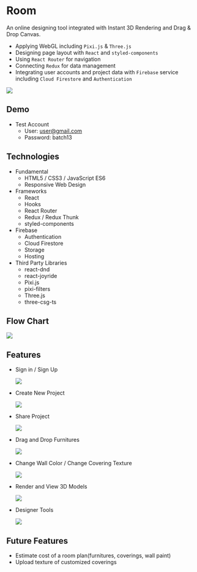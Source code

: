 # Room

An online designing tool integrated with Instant 3D Rendering and Drag & Drop Canvas.

- Applying WebGL including `Pixi.js` & `Three.js`
- Designing page layout with `React` and `styled-components`
- Using `React Router` for navigation
- Connecting `Redux` for data management
- Integrating user accounts and project data with `Firebase` service including `Cloud Firestore` and `Authentication`

![ ](https://firebasestorage.googleapis.com/v0/b/room-801fb.appspot.com/o/demo%2Fdemo_main.png?alt=media&token=d89412e1-6619-4775-99c4-414b3cad191a)

## Demo

- Test Account
  - User: user@gmail.com
  - Password: batch13

## Technologies

- Fundamental
  - HTML5 / CSS3 / JavaScript ES6
  - Responsive Web Design
- Frameworks
  - React
  - Hooks
  - React Router
  - Redux / Redux Thunk
  - styled-components
- Firebase
  - Authentication
  - Cloud Firestore
  - Storage
  - Hosting
- Third Party Libraries
  - react-dnd
  - react-joyride
  - Pixi.js
  - pixi-filters
  - Three.js
  - three-csg-ts

## Flow Chart

![ ](https://firebasestorage.googleapis.com/v0/b/room-801fb.appspot.com/o/demo%2Fflow_chart.jpeg?alt=media&token=f0740417-de48-40d2-9da8-63b5e49f2dd3)

## Features

- Sign in / Sign Up

  ![ ](https://firebasestorage.googleapis.com/v0/b/room-801fb.appspot.com/o/demo%2Fdemo_signin.gif?alt=media&token=d418075e-6d67-466e-9134-4e2f877c3691)

- Create New Project

  ![ ](https://firebasestorage.googleapis.com/v0/b/room-801fb.appspot.com/o/demo%2Fdemo_create.gif?alt=media&token=0942ec7b-dc75-4988-a166-476b85d16681)

- Share Project

  ![ ](https://firebasestorage.googleapis.com/v0/b/room-801fb.appspot.com/o/demo%2Fdemo_share.gif?alt=media&token=b0d33ee2-be75-4c36-87ba-a1c3c637091d)

- Drag and Drop Furnitures

  ![ ](https://firebasestorage.googleapis.com/v0/b/room-801fb.appspot.com/o/demo%2Fdemo_dragndrop.gif?alt=media&token=8522a750-6a79-474f-99a6-ab6c72d1c023)

- Change Wall Color / Change Covering Texture

  ![ ](https://firebasestorage.googleapis.com/v0/b/room-801fb.appspot.com/o/demo%2Fdemo_texture.gif?alt=media&token=06ac918d-592d-42e6-9992-29a9f8d91e9a)

- Render and View 3D Models

  ![ ](https://firebasestorage.googleapis.com/v0/b/room-801fb.appspot.com/o/demo%2Fdemo_render.gif?alt=media&token=87c5712a-9933-4bb2-a923-1ee77f98eae0)

- Designer Tools

  ![ ](https://firebasestorage.googleapis.com/v0/b/room-801fb.appspot.com/o/demo%2Fdemo_tool.gif?alt=media&token=abb49de4-96a6-4285-9888-740815b9046a)

## Future Features

- Estimate cost of a room plan(furnitures, coverings, wall paint)
- Upload texture of customized coverings


